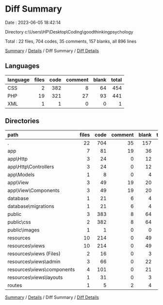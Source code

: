 # Diff Summary

Date : 2023-06-05 18:42:14

Directory c:\\Users\\HP\\Desktop\\Coding\\goodthinkingpsychology

Total : 22 files,  704 codes, 35 comments, 157 blanks, all 896 lines

[Summary](results.md) / [Details](details.md) / Diff Summary / [Diff Details](diff-details.md)

## Languages
| language | files | code | comment | blank | total |
| :--- | ---: | ---: | ---: | ---: | ---: |
| CSS | 2 | 382 | 8 | 64 | 454 |
| PHP | 19 | 321 | 27 | 93 | 441 |
| XML | 1 | 1 | 0 | 0 | 1 |

## Directories
| path | files | code | comment | blank | total |
| :--- | ---: | ---: | ---: | ---: | ---: |
| . | 22 | 704 | 35 | 157 | 896 |
| app | 7 | 81 | 19 | 36 | 136 |
| app\\Http | 3 | 24 | 0 | 12 | 36 |
| app\\Http\\Controllers | 3 | 24 | 0 | 12 | 36 |
| app\\Models | 1 | 8 | 0 | 4 | 12 |
| app\\View | 3 | 49 | 19 | 20 | 88 |
| app\\View\\Components | 3 | 49 | 19 | 20 | 88 |
| database | 1 | 21 | 6 | 4 | 31 |
| database\\migrations | 1 | 21 | 6 | 4 | 31 |
| public | 3 | 383 | 8 | 64 | 455 |
| public\\css | 2 | 382 | 8 | 64 | 454 |
| public\\images | 1 | 1 | 0 | 0 | 1 |
| resources | 10 | 214 | 0 | 49 | 263 |
| resources\\views | 10 | 214 | 0 | 49 | 263 |
| resources\\views (Files) | 2 | 16 | 0 | 3 | 19 |
| resources\\views\\admin | 3 | 66 | 0 | 22 | 88 |
| resources\\views\\components | 4 | 101 | 0 | 21 | 122 |
| resources\\views\\layouts | 1 | 31 | 0 | 3 | 34 |
| routes | 1 | 5 | 2 | 4 | 11 |

[Summary](results.md) / [Details](details.md) / Diff Summary / [Diff Details](diff-details.md)